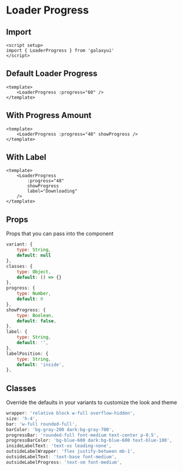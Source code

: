 <script setup>
import LoaderProgressExample from './loader/examples/LoaderProgressExample.vue'
</script>

# Loader Progress

## Import
```vue
<script setup>
import { LoaderProgress } from 'galaxyui'
</script>
```

## Default Loader Progress

<LoaderProgressExample :progress="60" />

```vue
<template>
    <LoaderProgress :progress="60" />
</template>
```

## With Progress Amount

<LoaderProgressExample :progress="48" showProgress />

```vue
<template>
    <LoaderProgress :progress="48" showProgress />
</template>
```

## With Label

<LoaderProgressExample :progress="48" showProgress label="Downloading" />

```vue
<template>
    <LoaderProgress 
        :progress="48" 
        showProgress 
        label="Downloading"  
    />
</template>
```


## Props
Props that you can pass into the component

```js
variant: {
    type: String,
    default: null
},
classes: {
    type: Object,
    default: () => {}
},
progress: {
    type: Number,
    default: 0
},
showProgress: {
    type: Boolean,
    default: false,
},
label: {
    type: String,
    default: '',
},
labelPosition: {
    type: String,
    default: 'inside',
},
```

## Classes
Override the defaults in your variants to customize the look and theme

```js
wrapper: 'relative block w-full overflow-hidden',
size: 'h-4',
bar: 'w-full rounded-full',
barColor: 'bg-gray-200 dark:bg-gray-700',
progressBar: 'rounded-full font-medium text-center p-0.5',
progressBarColor: 'bg-blue-600 dark:bg-blue-600 text-blue-100',
insideLabelText: 'text-xs leading-none',
outsideLabelWrapper: 'flex justify-between mb-1',
outsideLabelText: 'text-base font-medium',
outsideLabelProgress: 'text-sm font-medium',
```